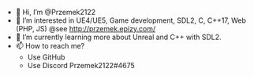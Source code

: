 - 👋 Hi, I’m @Przemek2122
- 👀 I’m interested in UE4/UE5, Game development, SDL2, C, C++17, Web (PHP, JS) @see http://przemek.epizy.com/
- 🌱 I’m currently learning more about Unreal and C++ with SDL2.
- 📫 How to reach me?
  - Use GitHub
  - Use Discord Przemek2122#4675

<!---
Przemek2122/Przemek2122 is a ✨ special ✨ repository because its `README.md` (this file) appears on your GitHub profile.
You can click the Preview link to take a look at your changes.
--->
